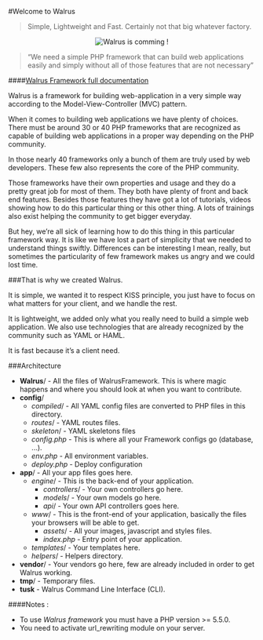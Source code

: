 #Welcome to Walrus
> Simple, Lightweight and Fast. 
> Certainly not that big whatever factory.

<p align="center">
  <img src="https://github.com/E-Wok/Walrus/blob/master/Walrus.png?raw=true" alt="Walrus is comming !"/>
</p>

> “We need a simple PHP framework that can build web applications easily and simply without all of those features that are not necessary”

####[Walrus Framework full documentation](http://walrus-framework.nicolas-beauvais.com)

Walrus is a framework for building web-application in a very simple way according to the Model-View-Controller (MVC) pattern.

When it comes to building web applications we have plenty of choices. There must be around 30 or 40 PHP frameworks that are recognized as capable of building web applications in a proper way depending on the PHP community.

In those nearly 40 frameworks only a bunch of them are truly used by web developers. These few also represents the core of the PHP community.

Those frameworks have their own properties and usage and they do a pretty great job for most of them. They both have plenty of front and back end features.
Besides those features they have got a lot of tutorials, videos showing how to do this particular thing or this other thing. A lots of trainings also exist helping the community to get bigger everyday.

But hey, we’re all sick of learning how to do this thing in this particular framework way. It is like we have lost a part of simplicity that we needed to understand things swiftly. Differences can be interesting I mean, really, but sometimes the particularity of few framework makes us angry and we could lost time.

###That is why we created Walrus.

It is simple, we wanted it to respect KISS principle, you just have to focus on what matters for your client, and we handle the rest.

It is lightweight, we added only what you really need to build a simple web application. We also use technologies that are already recognized by the community such as YAML or HAML.

It is fast because it’s a client need. 

###Architecture

* **Walrus**/ - All the files of WalrusFramework. This is where magic happens and where you should look at when you want to contribute.
* **config**/
  * *compiled*/ - All YAML config files are converted to PHP files in this directory.
  * *routes*/ - YAML routes files.
  * *skeleton*/ - YAML skeletons files
  * *config.php* - This is where all your Framework configs go (database, ...).
  * *env.php* - All environment variables.
  * *deploy.php* - Deploy configuration
* **app**/ -  All your app files goes here.
    * *engine*/ - This is the back-end of your application.
      * *controllers*/ -  Your own controllers go here.
      * *models*/ - Your own models go here.
      * *api*/ -  Your own API controllers goes here.
  * *www*/ - This is the front-end of your application, basically the files your browsers will be able to get.
      * *assets*/ -  All your images, javascript and styles files.
      * *index.php* - Entry point of your application.
  * *templates*/ - Your templates here.
  * *helpers*/ -  Helpers directory.
* **vendor**/ -  Your vendors go here, few are already included in order to get Walrus working.
* **tmp**/ - Temporary files.
* **tusk** - Walrus Command Line Interface (CLI).
    
####Notes :
* To use *Walrus framework* you must have a PHP version >= 5.5.0.
* You need to activate url_rewriting module on your server.
